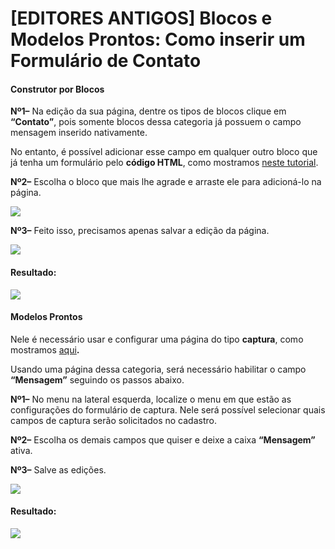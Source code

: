 # \[EDITORES ANTIGOS] Blocos e Modelos Prontos: Como inserir um Formulário de Contato

#### **Construtor por Blocos** <a href="#blocos" id="blocos"></a>

**Nº1–** Na edição da sua página, dentre os tipos de blocos clique em **“Contato”**, pois somente blocos dessa categoria já possuem o campo mensagem inserido nativamente.

No entanto, é possível adicionar esse campo em qualquer outro bloco que já tenha um formulário pelo **código HTML**, como mostramos [neste tutorial](https://suporte.love/como-inserir-mais-campos-em-formulario-de-captura-no-construtor/).

**Nº2–** Escolha o bloco que mais lhe agrade e arraste ele para adicioná-lo na página.

![](https://suporte.love/wp-content/uploads/2022/12/Imagem9-300x198.png)

**Nº3–** Feito isso, precisamos apenas salvar a edição da página.

![](https://suporte.love/wp-content/uploads/2022/12/Imagem10-300x53.png)

#### **Resultado:** <a href="#resultado-blocos" id="resultado-blocos"></a>

![](https://suporte.love/wp-content/uploads/2022/12/Imagem11-300x116.png)

#### **Modelos Prontos** <a href="#modelos-prontos" id="modelos-prontos"></a>

Nele é necessário usar e configurar uma página do tipo **captura**, como mostramos [aqui](broken-reference)**.**

Usando uma página dessa categoria, será necessário habilitar o campo **“Mensagem”** seguindo os passos abaixo.

**Nº1–** No menu na lateral esquerda, localize o menu em que estão as configurações do formulário de captura. Nele será possível selecionar quais campos de captura serão solicitados no cadastro.

**Nº2–** Escolha os demais campos que quiser e deixe a caixa **“Mensagem”** ativa.

**Nº3–** Salve as edições.

![](https://suporte.love/wp-content/uploads/2022/12/Imagem7-251x300.png)

#### **Resultado:** <a href="#resultado-modelos-prontos" id="resultado-modelos-prontos"></a>

![](https://suporte.love/wp-content/uploads/2022/12/Imagem8-300x188.png)
